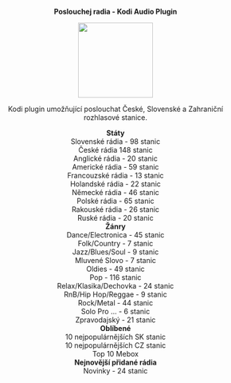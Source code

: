 <p align="center"><b> Poslouchej radia - Kodi Audio Plugin</b></p>
<p align="center">
  <img width="150" height="150" src="https://i46.servimg.com/u/f46/19/40/01/67/icon11.png">
</p>
<p align="center">Kodi plugin umožňující poslouchat České, Slovenské a Zahraniční rozhlasové stanice.<br>

<p align="center"><b> Státy</b><br>
Slovenské rádia - 98 stanic<br>
České rádia 148 stanic<br>
Anglické rádia - 20 stanic<br>
Americké rádia - 59 stanic<br>
Francouzské rádia - 13 stanic<br>
Holandské rádia - 22 stanic<br>
Německé rádia - 46 stanic<br>
Polské rádia - 65 stanic<br>
Rakouské rádia - 26 stanic<br>
Ruské rádia - 20 stanic<br>
<b>Žánry</b><br>
Dance/Electronica - 45 stanic<br>
Folk/Country - 7 stanic<br>
Jazz/Blues/Soul - 9 stanic<br>
Mluvené Slovo - 7 stanic<br>
Oldies - 49 stanic<br>
Pop - 116 stanic<br>
Relax/Klasika/Dechovka - 24 stanic<br>
RnB/Hip Hop/Reggae  - 9 stanic<br>
Rock/Metal - 44 stanic<br>
Solo Pro ... - 6 stanic<br>
Zpravodajský - 21 stanic<br>
<b>Oblíbené</b><br>
10 nejpopulárnějších SK stanic<br>
10 nejpopulárnějších CZ stanic<br>
Top 10 Mebox<br>
<b>Nejnovější přidané rádia</b><br>
Novinky - 24 stanic</p>
